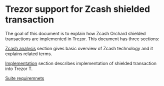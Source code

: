 # Trezor support for Zcash shielded transaction  

The goal of this document is to explain how Zcash Orchard shielded transactions are implemented in Trezor. This document has three sections:

[Zcash analysis](zcash_overview.md) section gives basic overview of Zcash technology and it explains related terms.

[Implementation](implementation.md) section describes implementation of shielded transaction into Trezor T.

[Suite requiremnets](suite.md)
